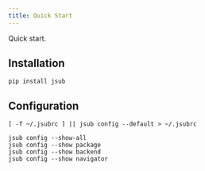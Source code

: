 ```yaml
---
title: Quick Start
---
```


Quick start.

## Installation

```shell
pip install jsub
```

## Configuration

```shell
[ -f ~/.jsubrc ] || jsub config --default > ~/.jsubrc
```

```shell
jsub config --show-all
jsub config --show package
jsub config --show backend
jsub config --show navigator
```
